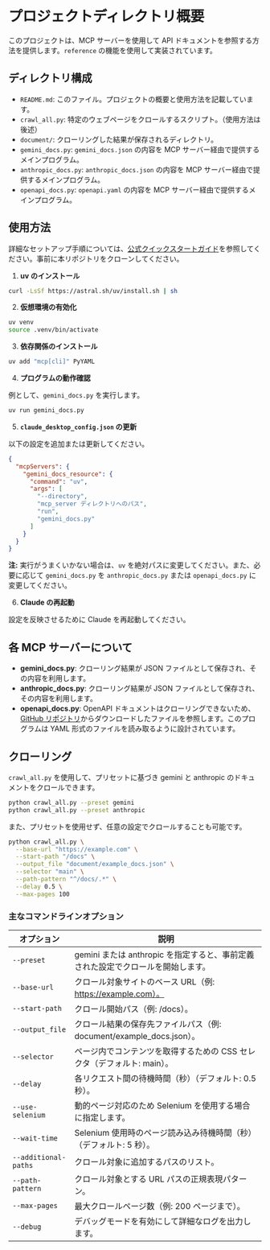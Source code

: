 # プロジェクトディレクトリ概要

このプロジェクトは、MCP サーバーを使用して API ドキュメントを参照する方法を提供します。`reference` の機能を使用して実装されています。

## ディレクトリ構成

- `README.md`: このファイル。プロジェクトの概要と使用方法を記載しています。
- `crawl_all.py`: 特定のウェブページをクロールするスクリプト。（使用方法は後述）
- `document/`: クローリングした結果が保存されるディレクトリ。
- `gemini_docs.py`: `gemini_docs.json` の内容を MCP サーバー経由で提供するメインプログラム。
- `anthropic_docs.py`: `anthropic_docs.json` の内容を MCP サーバー経由で提供するメインプログラム。
- `openapi_docs.py`: `openapi.yaml` の内容を MCP サーバー経由で提供するメインプログラム。

## 使用方法

詳細なセットアップ手順については、[公式クイックスタートガイド](https://modelcontextprotocol.io/quickstart/server#set-up-your-environment)を参照してください。事前に本リポジトリをクローンしてください。

1. **uv のインストール**

```bash
curl -LsSf https://astral.sh/uv/install.sh | sh
```

2. **仮想環境の有効化**

```bash
uv venv
source .venv/bin/activate
```

3. **依存関係のインストール**

```bash
uv add "mcp[cli]" PyYAML
```

4. **プログラムの動作確認**

例として、`gemini_docs.py` を実行します。

```bash
uv run gemini_docs.py
```

5. **`claude_desktop_config.json` の更新**

以下の設定を追加または更新してください。

```json
{
  "mcpServers": {
    "gemini_docs_resource": {
      "command": "uv",
      "args": [
        "--directory",
        "mcp_server ディレクトリへのパス",
        "run",
        "gemini_docs.py"
      ]
    }
  }
}
```

**注:** 実行がうまくいかない場合は、`uv` を絶対パスに変更してください。また、必要に応じて `gemini_docs.py` を `anthropic_docs.py` または `openapi_docs.py` に変更してください。

6. **Claude の再起動**

設定を反映させるために Claude を再起動してください。

## 各 MCP サーバーについて

- **gemini_docs.py**: クローリング結果が JSON ファイルとして保存され、その内容を利用します。
- **anthropic_docs.py**: クローリング結果が JSON ファイルとして保存され、その内容を利用します。
- **openapi_docs.py**: OpenAPI ドキュメントはクローリングできないため、[GitHub リポジトリ](https://github.com/openai/openai-openapi/tree/master)からダウンロードしたファイルを参照します。このプログラムは YAML 形式のファイルを読み取るように設計されています。

## クローリング

`crawl_all.py` を使用して、プリセットに基づき gemini と anthropic のドキュメントをクロールできます。

```bash
python crawl_all.py --preset gemini
python crawl_all.py --preset anthropic
```

また、プリセットを使用せず、任意の設定でクロールすることも可能です。

```bash
python crawl_all.py \
  --base-url "https://example.com" \
  --start-path "/docs" \
  --output_file "document/example_docs.json" \
  --selector "main" \
  --path-pattern "^/docs/.*" \
  --delay 0.5 \
  --max-pages 100
```

### 主なコマンドラインオプション

| オプション           | 説明                                                                             |
| -------------------- | -------------------------------------------------------------------------------- |
| `--preset`           | gemini または anthropic を指定すると、事前定義された設定でクロールを開始します。 |
| `--base-url`         | クロール対象サイトのベース URL（例: https://example.com）。                      |
| `--start-path`       | クロール開始パス（例: /docs）。                                                  |
| `--output_file`      | クロール結果の保存先ファイルパス（例: document/example_docs.json）。             |
| `--selector`         | ページ内でコンテンツを取得するための CSS セレクタ（デフォルト: main）。          |
| `--delay`            | 各リクエスト間の待機時間（秒）（デフォルト: 0.5 秒）。                           |
| `--use-selenium`     | 動的ページ対応のため Selenium を使用する場合に指定します。                       |
| `--wait-time`        | Selenium 使用時のページ読み込み待機時間（秒）（デフォルト: 5 秒）。              |
| `--additional-paths` | クロール対象に追加するパスのリスト。                                             |
| `--path-pattern`     | クロール対象とする URL パスの正規表現パターン。                                  |
| `--max-pages`        | 最大クロールページ数（例: 200 ページまで）。                                     |
| `--debug`            | デバッグモードを有効にして詳細なログを出力します。                               |
